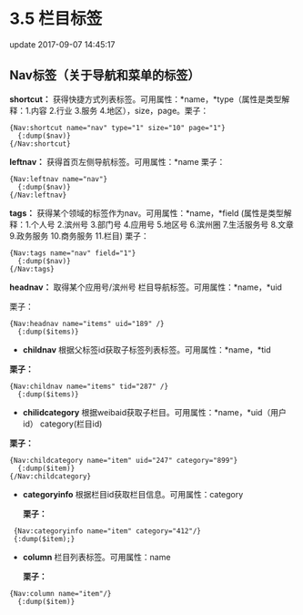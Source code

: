 # 3.5 栏目标签

update 2017-09-07 14:45:17

## Nav标签（关于导航和菜单的标签）

**shortcut：** 获得快捷方式列表标签。可用属性：\*name，\*type（属性是类型解释：1.内容 2.行业 3.服务 4.地区），size，page。栗子：

```text
{Nav:shortcut name="nav" type="1" size="10" page="1"}
  {:dump($nav)}
{/Nav:shortcut}
```

**leftnav：** 获得首页左侧导航标签。可用属性：\*name 栗子：

```text
{Nav:leftnav name="nav"}
  {:dump($nav)}
{/Nav:leftnav}
```

**tags：** 获得某个领域的标签作为nav。可用属性：\*name，\*field \(属性是类型解释：1.个人号 2.滨州号 3.部门号 4.应用号 5.地区号 6.滨州圈 7.生活服务号 8.文章 9.政务服务 10.商务服务 11.栏目\) 栗子：

```text
{Nav:tags name="nav" field="1"}
  {:dump($nav)}
{/Nav:tags}
```

**headnav：** 取得某个应用号/滨州号 栏目导航标签。可用属性：\*name，\*uid

栗子：

```text
{Nav:headnav name="items" uid="189" /}
  {:dump($items)}
```

* **childnav** 根据父标签id获取子标签列表标签。可用属性：\*name，\*tid

**栗子：**

```text
{Nav:childnav name="items" tid="287" /}
  {:dump($items)}
```

* **chilidcategory** 根据weibaid获取子栏目。可用属性：\*name，\*uid（用户id） category\(栏目id\)

**栗子：**

```text
{Nav:childcategory name="item" uid="247" category="899"}
  {:dump($item)}
{/Nav:childcategory}
```

* **categoryinfo** 根据栏目id获取栏目信息。可用属性：category

  **栗子：**

```text
 {Nav:categoryinfo name="item" category="412"/}
 {:dump($item);}
```

* **column** 栏目列表标签。可用属性：name

  **栗子：**

```text
{Nav:column name="item"/}
  {:dump($item)}
```

